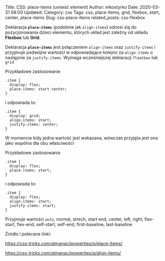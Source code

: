 Title: CSS: place-items (umieść element)
Author: mkostyrko
Date: 2020-03-31 08:00
Updated:
Category: css
Tags: css, place-items, grid, flexbox, start, center, place-items
Slug: css-place-items
related_posts: css-flexbox

Deklaracja **`place-items`** (podobnie jak `align-items`) odnosi się do pozycjonowania dzieci elementu, których układ jest zależny od układu **Flexbox** lub **Grid**.

Deklaracja **`place-items`** jest połączeniem `align-items` oraz `justify-items` i przyjmuje podwójne wartości w odpowiadające kolejno za `align-items` o następnie za `justify-items`. Wymaga wcześniejszej deklaracji `floatbox` lub `grid `

Przykładowe zastosowanie

    .item {
      display: flex;
      place-items: start center;
    }

i odpowiada to:

    .item {
      display: grid;
      align-items: start;
      justify-items: center;
    }

W momencie kidy jedna wartość jest wskazana, wówczas przyjęta jest ona jako wspólna dla obu właściwości

Przykładowe zastosowanie

    .item {
      display: flex;
      place-items: start;
    }

i odpowiada to:

    .item {
      display: flex;
      align-items: start;
      justify-items: start;
    }

Przyjmuje wartości `auto`, normal, strech, start end, center, left, right, flex-start, flex-end, self-start, self-end, first-baseline, last-baseline


Źródło i polecane linki:

https://css-tricks.com/almanac/properties/p/place-items/

https://css-tricks.com/almanac/properties/a/align-items/

